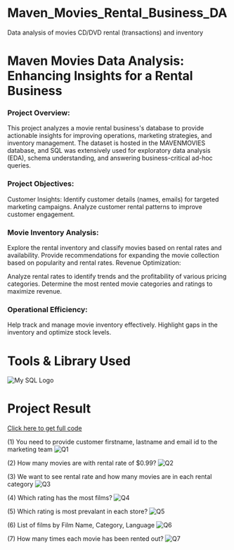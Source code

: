 # Maven_Movies_Rental_Business_DA
Data analysis of movies CD/DVD rental (transactions) and inventory

# Maven Movies Data Analysis: Enhancing Insights for a Rental Business
### Project Overview:
This project analyzes a movie rental business's database to provide actionable insights for improving operations, marketing strategies, and inventory management. The dataset is hosted in the MAVENMOVIES database, and SQL was extensively used for exploratory data analysis (EDA), schema understanding, and answering business-critical ad-hoc queries.

### Project Objectives:
Customer Insights:
Identify customer details (names, emails) for targeted marketing campaigns. Analyze customer rental patterns to improve customer engagement.

### Movie Inventory Analysis:
Explore the rental inventory and classify movies based on rental rates and availability. Provide recommendations for expanding the movie collection based on popularity and rental rates. Revenue Optimization:

Analyze rental rates to identify trends and the profitability of various pricing categories. Determine the most rented movie categories and ratings to maximize revenue.

### Operational Efficiency:
Help track and manage movie inventory effectively. Highlight gaps in the inventory and optimize stock levels.

# Tools & Library Used
![My SQL Logo](https://github.com/user-attachments/assets/b2a6ff0a-4325-4de3-8676-2f779d686ab4)

# Project Result
[Click here to get full code](https://github.com/Muskan5799/Maven_Movies_Rental_DA/blob/main/MOVEIS_RENTAL_CODE.SQL.sql)

(1)  You need to provide customer firstname, lastname and email id to the marketing team 
![Q1](https://github.com/user-attachments/assets/385044f4-bb68-41b7-aeed-498836d63fe0)

(2)  How many movies are with rental rate of $0.99?
![Q2](https://github.com/user-attachments/assets/021dfc55-533b-4079-8b40-cf06604d08cf)

(3) We want to see rental rate and how many movies are in each rental category 
![Q3](https://github.com/user-attachments/assets/028f612f-53a7-423a-b1d6-3588a4f5cbe9)

(4) Which rating has the most films? 
![Q4](https://github.com/user-attachments/assets/e9e362fa-1a67-4e48-99d8-a24886a179ec)

(5) Which rating is most prevalant in each store?
![Q5](https://github.com/user-attachments/assets/52e32ad9-ee3a-4ca1-a782-6dbbb94f3255)

(6) List of films by Film Name, Category, Language
![Q6](https://github.com/user-attachments/assets/b021b333-f6f6-47ed-add4-51f43f6cc30d) 

(7) How many times each movie has been rented out?
![Q7](https://github.com/user-attachments/assets/2098d760-5d64-4d0b-95de-76c340fb85e4)











